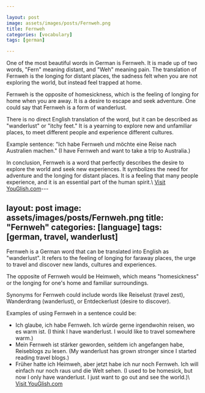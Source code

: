 ```yaml
---

layout: post
image: assets/images/posts/Fernweh.png
title: Fernweh
categories: [vocabulary]
tags: [german]

---
```


One of the most beautiful words in German is Fernweh. It is made up of two words, "Fern" meaning distant, and "Weh" meaning pain. The translation of Fernweh is the longing for distant places, the sadness felt when you are not exploring the world, but instead feel trapped at home. 

Fernweh is the opposite of homesickness, which is the feeling of longing for home when you are away. It is a desire to escape and seek adventure. One could say that Fernweh is a form of wanderlust. 

There is no direct English translation of the word, but it can be described as "wanderlust" or "itchy feet." It is a yearning to explore new and unfamiliar places, to meet different people and experience different cultures. 

Example sentence: "Ich habe Fernweh und möchte eine Reise nach Australien machen." (I have Fernweh and want to take a trip to Australia.)

In conclusion, Fernweh is a word that perfectly describes the desire to explore the world and seek new experiences. It symbolizes the need for adventure and the longing for distant places. It is a feeling that many people experience, and it is an essential part of the human spirit.\ <a id="yg-widget-0" class="youglish-widget" data-query="Fernweh" data-lang="german" data-components="8412" data-auto-start="0" data-bkg-color="theme_light" data-title="How%20to%20pronounce%20Fernweh%20in%20German"  rel="nofollow" href="https://youglish.com">Visit YouGlish.com</a><script async src="https://youglish.com/public/emb/widget.js" charset="utf-8"></script>---

layout: post
image: assets/images/posts/Fernweh.png
title: "Fernweh"
categories: [language]
tags: [german, travel, wanderlust]
---

Fernweh is a German word that can be translated into English as "wanderlust". It refers to the feeling of longing for faraway places, the urge to travel and discover new lands, cultures and experiences.

The opposite of Fernweh would be Heimweh, which means "homesickness" or the longing for one's home and familiar surroundings.

Synonyms for Fernweh could include words like Reiselust (travel zest), Wanderdrang (wanderlust), or Entdeckerlust (desire to discover).

Examples of using Fernweh in a sentence could be:
- Ich glaube, ich habe Fernweh. Ich würde gerne irgendwohin reisen, wo es warm ist. (I think I have wanderlust. I would like to travel somewhere warm.)
- Mein Fernweh ist stärker geworden, seitdem ich angefangen habe, Reiseblogs zu lesen. (My wanderlust has grown stronger since I started reading travel blogs.)
- Früher hatte ich Heimweh, aber jetzt habe ich nur noch Fernweh. Ich will einfach nur noch raus und die Welt sehen. (I used to be homesick, but now I only have wanderlust. I just want to go out and see the world.)\ <a id="yg-widget-0" class="youglish-widget" data-query="Fernweh" data-lang="german" data-components="8412" data-auto-start="0" data-bkg-color="theme_light" data-title="How%20to%20pronounce%20Fernweh%20in%20German"  rel="nofollow" href="https://youglish.com">Visit YouGlish.com</a><script async src="https://youglish.com/public/emb/widget.js" charset="utf-8"></script>